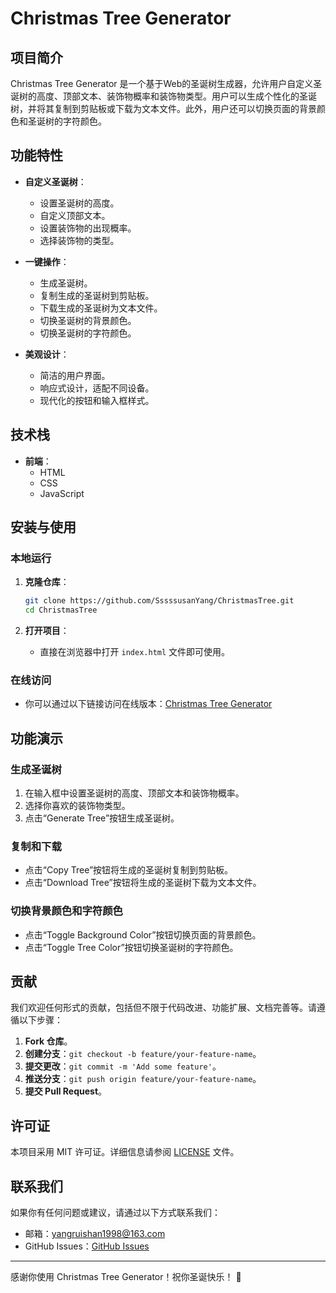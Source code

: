 # Christmas Tree Generator

## 项目简介

Christmas Tree Generator 是一个基于Web的圣诞树生成器，允许用户自定义圣诞树的高度、顶部文本、装饰物概率和装饰物类型。用户可以生成个性化的圣诞树，并将其复制到剪贴板或下载为文本文件。此外，用户还可以切换页面的背景颜色和圣诞树的字符颜色。

## 功能特性

- **自定义圣诞树**：
  - 设置圣诞树的高度。
  - 自定义顶部文本。
  - 设置装饰物的出现概率。
  - 选择装饰物的类型。

- **一键操作**：
  - 生成圣诞树。
  - 复制生成的圣诞树到剪贴板。
  - 下载生成的圣诞树为文本文件。
  - 切换圣诞树的背景颜色。
  - 切换圣诞树的字符颜色。

- **美观设计**：
  - 简洁的用户界面。
  - 响应式设计，适配不同设备。
  - 现代化的按钮和输入框样式。

## 技术栈

- **前端**：
  - HTML
  - CSS
  - JavaScript

## 安装与使用

### 本地运行

1. **克隆仓库**：
   ```bash
   git clone https://github.com/SssssusanYang/ChristmasTree.git
   cd ChristmasTree
   ```

2. **打开项目**：
   - 直接在浏览器中打开 `index.html` 文件即可使用。

### 在线访问

- 你可以通过以下链接访问在线版本：[Christmas Tree Generator](https://sssssusanyang.github.io/ChristmasTree/)

## 功能演示

### 生成圣诞树

1. 在输入框中设置圣诞树的高度、顶部文本和装饰物概率。
2. 选择你喜欢的装饰物类型。
3. 点击“Generate Tree”按钮生成圣诞树。

### 复制和下载

- 点击“Copy Tree”按钮将生成的圣诞树复制到剪贴板。
- 点击“Download Tree”按钮将生成的圣诞树下载为文本文件。

### 切换背景颜色和字符颜色

- 点击“Toggle Background Color”按钮切换页面的背景颜色。
- 点击“Toggle Tree Color”按钮切换圣诞树的字符颜色。

## 贡献

我们欢迎任何形式的贡献，包括但不限于代码改进、功能扩展、文档完善等。请遵循以下步骤：

1. **Fork 仓库**。
2. **创建分支**：`git checkout -b feature/your-feature-name`。
3. **提交更改**：`git commit -m 'Add some feature'`。
4. **推送分支**：`git push origin feature/your-feature-name`。
5. **提交 Pull Request**。

## 许可证

本项目采用 MIT 许可证。详细信息请参阅 [LICENSE](LICENSE) 文件。

## 联系我们

如果你有任何问题或建议，请通过以下方式联系我们：

- 邮箱：yangruishan1998@163.com
- GitHub Issues：[GitHub Issues]([https://github.com/SssssusanYang/christmas-tree-generator/issues](https://github.com/SssssusanYang/ChristmasTree/issues))

---

感谢你使用 Christmas Tree Generator！祝你圣诞快乐！ 🎄
